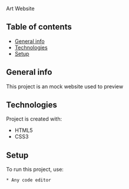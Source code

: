 Art Website 


## Table of contents
* [General info](#general-info)
* [Technologies](#technologies)
* [Setup](#setup)

## General info
This project is an mock website used to preview 
	
## Technologies
Project is created with:
* HTML5
* CSS3
	
## Setup
To run this project, use:

```
* Any code editor

```
